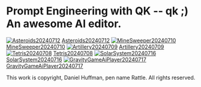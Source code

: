 # Prompt Engineering with QK  -- qk ;)  An awesome AI editor.

[![Asteroids20240712](https://img.youtube.com/vi/MlSIbU-mqPI/0.jpg)](https://youtu.be/MlSIbU-mqPI?si=e42PPp_eBn3YwJ0g)
[Asteroids20240712](https://youtu.be/MlSIbU-mqPI?si=e42PPp_eBn3YwJ0g)
[![MineSweeper20240710](https://img.youtube.com/vi/Q-vie3IbLB0/0.jpg)](https://youtu.be/Q-vie3IbLB0?si=iJI5G4BFQ317kK-9)
[MineSweeper20240710](https://youtu.be/Q-vie3IbLB0?si=iJI5G4BFQ317kK-9)
[![Artillery20240709](https://img.youtube.com/vi/AGcBKN_SzOk/0.jpg)](https://youtu.be/AGcBKN_SzOk?si=vazxj_zi1ZP7D1MP)
[Artillery20240709](https://youtu.be/AGcBKN_SzOk?si=vazxj_zi1ZP7D1MP)
[![Tetris20240708](https://img.youtube.com/vi/b6raixKoOfc/0.jpg)](https://youtu.be/b6raixKoOfc?si=6hHP-BKROGKUi5P-)
[Tetris20240708](https://youtu.be/b6raixKoOfc?si=6hHP-BKROGKUi5P-)
[![SolarSystem20240716](https://img.youtube.com/vi/AIxsw72tWIU/0.jpg)](https://youtu.be/AIxsw72tWIU?si=u-kY76LCx9Rdwc37)
[SolarSystem20240716](https://youtu.be/AIxsw72tWIU?si=u-kY76LCx9Rdwc37)
[![GravityGameAiPlayer20240717](https://img.youtube.com/vi/kodFMb1-Kas/0.jpg)](https://youtu.be/kodFMb1-Kas?si=SXmx-9ZIj-0jR4b9)
[GravityGameAiPlayer20240717](https://youtu.be/kodFMb1-Kas?si=SXmx-9ZIj-0jR4b9)

This work is copyright, Daniel Huffman, pen name Rattle. All rights reserved.


